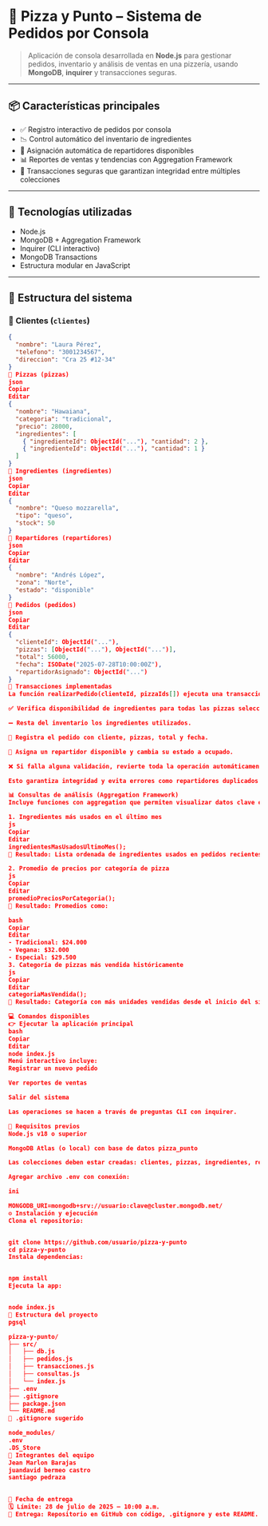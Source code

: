 # 🍕 Pizza y Punto – Sistema de Pedidos por Consola

> Aplicación de consola desarrollada en **Node.js** para gestionar pedidos, inventario y análisis de ventas en una pizzería, usando **MongoDB**, **inquirer** y transacciones seguras.

---

## 📦 Características principales

- ✅ Registro interactivo de pedidos por consola
- 📉 Control automático del inventario de ingredientes
- 🛵 Asignación automática de repartidores disponibles
- 📊 Reportes de ventas y tendencias con Aggregation Framework
- 🔐 Transacciones seguras que garantizan integridad entre múltiples colecciones

---

## 🚀 Tecnologías utilizadas

- Node.js
- MongoDB + Aggregation Framework
- Inquirer (CLI interactivo)
- MongoDB Transactions
- Estructura modular en JavaScript

---

## 📂 Estructura del sistema

### 🔸 Clientes (`clientes`)
```json
{
  "nombre": "Laura Pérez",
  "telefono": "3001234567",
  "direccion": "Cra 25 #12-34"
}
🔸 Pizzas (pizzas)
json
Copiar
Editar
{
  "nombre": "Hawaiana",
  "categoria": "tradicional",
  "precio": 28000,
  "ingredientes": [
    { "ingredienteId": ObjectId("..."), "cantidad": 2 },
    { "ingredienteId": ObjectId("..."), "cantidad": 1 }
  ]
}
🔸 Ingredientes (ingredientes)
json
Copiar
Editar
{
  "nombre": "Queso mozzarella",
  "tipo": "queso",
  "stock": 50
}
🔸 Repartidores (repartidores)
json
Copiar
Editar
{
  "nombre": "Andrés López",
  "zona": "Norte",
  "estado": "disponible"
}
🔸 Pedidos (pedidos)
json
Copiar
Editar
{
  "clienteId": ObjectId("..."),
  "pizzas": [ObjectId("..."), ObjectId("...")],
  "total": 56000,
  "fecha": ISODate("2025-07-28T10:00:00Z"),
  "repartidorAsignado": ObjectId("...")
}
🔄 Transacciones implementadas
La función realizarPedido(clienteId, pizzaIds[]) ejecuta una transacción atómica que:

✅ Verifica disponibilidad de ingredientes para todas las pizzas seleccionadas.

➖ Resta del inventario los ingredientes utilizados.

📝 Registra el pedido con cliente, pizzas, total y fecha.

🛵 Asigna un repartidor disponible y cambia su estado a ocupado.

❌ Si falla alguna validación, revierte toda la operación automáticamente.

Esto garantiza integridad y evita errores como repartidores duplicados o pedidos sin ingredientes disponibles.

📊 Consultas de análisis (Aggregation Framework)
Incluye funciones con aggregation que permiten visualizar datos clave en consola:

1. Ingredientes más usados en el último mes
js
Copiar
Editar
ingredientesMasUsadosUltimoMes();
📍 Resultado: Lista ordenada de ingredientes usados en pedidos recientes.

2. Promedio de precios por categoría de pizza
js
Copiar
Editar
promedioPreciosPorCategoria();
📍 Resultado: Promedios como:

bash
Copiar
Editar
- Tradicional: $24.000
- Vegana: $32.000
- Especial: $29.500
3. Categoría de pizzas más vendida históricamente
js
Copiar
Editar
categoriaMasVendida();
📍 Resultado: Categoría con más unidades vendidas desde el inicio del sistema.

💻 Comandos disponibles
👉 Ejecutar la aplicación principal
bash
Copiar
Editar
node index.js
Menú interactivo incluye:
Registrar un nuevo pedido

Ver reportes de ventas

Salir del sistema

Las operaciones se hacen a través de preguntas CLI con inquirer.

🧪 Requisitos previos
Node.js v18 o superior

MongoDB Atlas (o local) con base de datos pizza_punto

Las colecciones deben estar creadas: clientes, pizzas, ingredientes, repartidores

Agregar archivo .env con conexión:

ini

MONGODB_URI=mongodb+srv://usuario:clave@cluster.mongodb.net/
⚙️ Instalación y ejecución
Clona el repositorio:


git clone https://github.com/usuario/pizza-y-punto
cd pizza-y-punto
Instala dependencias:


npm install
Ejecuta la app:


node index.js
📁 Estructura del proyecto
pgsql

pizza-y-punto/
├── src/
│   ├── db.js
│   ├── pedidos.js
│   ├── transacciones.js
│   ├── consultas.js
│   └── index.js
├── .env
├── .gitignore
├── package.json
└── README.md
🧹 .gitignore sugerido

node_modules/
.env
.DS_Store
👥 Integrantes del equipo
Jean Marlon Barajas
juandavid bermeo castro
santiago pedraza
 

📅 Fecha de entrega
🗓 Límite: 28 de julio de 2025 – 10:00 a.m.
📎 Entrega: Repositorio en GitHub con código, .gitignore y este README.